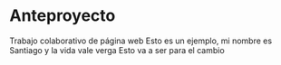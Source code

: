 # Anteproyecto
Trabajo colaborativo de página web
Esto es un ejemplo, mi nombre es Santiago y la vida vale verga
Esto va a ser para el cambio
